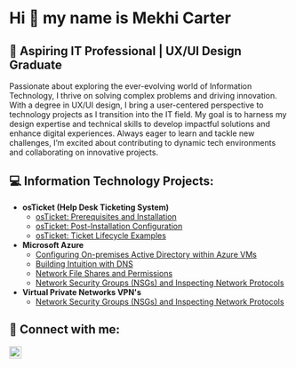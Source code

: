 <h1>Hi 👋 my name is Mekhi Carter </h1>

<h2>🚀 Aspiring IT Professional | UX/UI Design Graduate</h2>

Passionate about exploring the ever-evolving world of Information Technology, I thrive on solving complex problems and driving innovation. With a degree in UX/UI design, I bring a user-centered perspective to technology projects as I transition into the IT field. My goal is to harness my design expertise and technical skills to develop impactful solutions and enhance digital experiences. Always eager to learn and tackle new challenges, I’m excited about contributing to dynamic tech environments and collaborating on innovative projects.

<h2>💻 Information Technology Projects:</h2>

- <b>osTicket (Help Desk Ticketing System)</b>
  - [osTicket: Prerequisites and Installation](https://github.com/mekhitechflow/osticket-prereqs)
  - [osTicket: Post-Installation Configuration](https://github.com/mekhitechflow/post-install-config)
  - [osTicket: Ticket Lifecycle Examples](https://github.com/mekhitechflow/ticket-lifecycle)
- <b>Microsoft Azure</b>
  - [Configuring On-premises Active Directory within Azure VMs](https://github.com/mekhitechflow/configure-ad)
  - [Building Intuition with DNS](https://github.com/mekhitechflow/dns-intuition)
  - [Network File Shares and Permissions](https://github.com/mekhitechflow/file-shares-and-permissions)
  - [Network Security Groups (NSGs) and Inspecting Network Protocols](https://github.com/mekhitechflow/azure-network-protocols)
- <b>Virtual Private Networks VPN's</b>
  - [Network Security Groups (NSGs) and Inspecting Network Protocols](https://github.com/mekhitechflow/protonvpn)

<h2>🤳 Connect with me:</h2>

[<img align="left" alt="Josh | LinkedIn" width="22px" src="https://cdn.jsdelivr.net/npm/simple-icons@v3/icons/linkedin.svg" />][linkedin]

[linkedin]: https://linkedin.com/in/mekhi-carter-452134238
